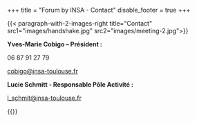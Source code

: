 +++
title = "Forum by INSA - Contact"
disable_footer = true
+++

{{< paragraph-with-2-images-right title="Contact"
    src1="images/handshake.jpg"
    src2="images/meeting-2.jpg">}}


**Yves-Marie Cobigo – Président :**

06 87 91 27 79

[cobigo@insa-toulouse.fr](mailto:cobigo@insa-toulouse.fr)


**Lucie Schmitt - Responsable Pôle Activité :**

[l_schmit@insa-toulouse.fr](mailto:l_schmit@insa-toulouse.fr)

{{</paragraph-with-2-images-right>}}
